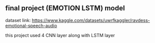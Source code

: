## final project (EMOTION LSTM) model
dataset link: https://www.kaggle.com/datasets/uwrfkaggler/ravdess-emotional-speech-audio

this project used 4 CNN layer along with LSTM layer
